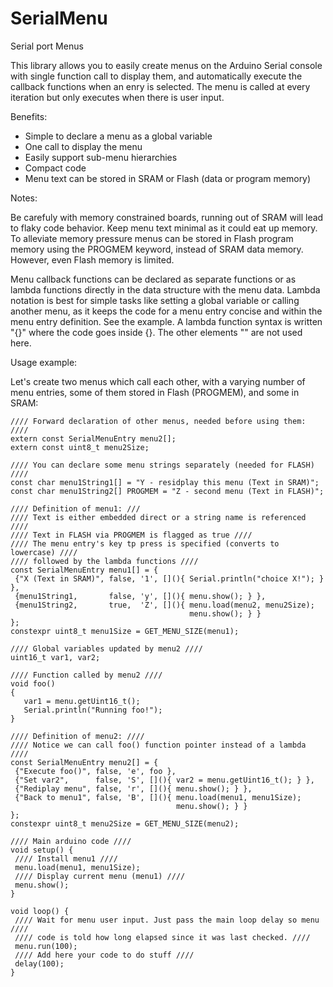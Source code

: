 # SerialMenu
Serial port Menus

This library allows you to easily create menus on the Arduino Serial console
with single function call to display them, and automatically execute the
callback functions when an enry is selected.
The menu is called at every iteration but only executes when there is user
input.

Benefits:

* Simple to declare a menu as a global variable
* One call to display the menu
* Easily support sub-menu hierarchies
* Compact code
* Menu text can be stored in SRAM or Flash (data or program memory)

Notes:

Be carefuly with memory constrained boards, running out of SRAM will lead
to flaky code behavior. Keep menu text minimal as it could eat up memory.
To alleviate memory pressure menus can be stored in Flash program memory
using the PROGMEM keyword, instead of SRAM data memory. However, even Flash
memory is limited.

Menu callback functions can be declared as separate functions or as lambda
functions directly in the data structure with the menu data. Lambda notation
is best for simple tasks like setting a global variable or calling another
menu, as it keeps the code for a menu entry concise and within the menu
entry definition. See the example.
A lambda function syntax is written "[](){}" where the code goes inside {}.
The other elements "[]()" are not used here.

Usage example:

Let's create two menus which call each other, with a varying number of menu
entries, some of them stored in Flash (PROGMEM), and some in SRAM:

    //// Forward declaration of other menus, needed before using them: ////
    extern const SerialMenuEntry menu2[];
    extern const uint8_t menu2Size;
    
    //// You can declare some menu strings separately (needed for FLASH) ////
    const char menu1String1[] = "Y - residplay this menu (Text in SRAM)";
    const char menu1String2[] PROGMEM = "Z - second menu (Text in FLASH)";
    
    //// Definition of menu1: ///
    //// Text is either embedded direct or a string name is referenced ////
    //// Text in FLASH via PROGMEM is flagged as true ////
    //// The menu entry's key tp press is specified (converts to lowercase) ////
    //// followed by the lambda functions ////
    const SerialMenuEntry menu1[] = {
     {"X (Text in SRAM)", false, '1', [](){ Serial.println("choice X!"); } },
     {menu1String1,       false, 'y', [](){ menu.show(); } },
     {menu1String2,       true,  'Z', [](){ menu.load(menu2, menu2Size);
                                            menu.show(); } }
    };
    constexpr uint8_t menu1Size = GET_MENU_SIZE(menu1);
    
    //// Global variables updated by menu2 ////
    uint16_t var1, var2;
    
    //// Function called by menu2 ////
    void foo()
    {
       var1 = menu.getUint16_t();
       Serial.println("Running foo!");
    }
    
    //// Definition of menu2: ////
    //// Notice we can call foo() function pointer instead of a lambda ////
    const SerialMenuEntry menu2[] = {
     {"Execute foo()", false, 'e', foo },
     {"Set var2",      false, 'S', [](){ var2 = menu.getUint16_t(); } },
     {"Rediplay menu", false, 'r', [](){ menu.show(); } },
     {"Back to menu1", false, 'B', [](){ menu.load(menu1, menu1Size);
                                         menu.show(); } }
    };
    constexpr uint8_t menu2Size = GET_MENU_SIZE(menu2);
    
    //// Main arduino code ////
    void setup() {
     //// Install menu1 ////
     menu.load(menu1, menu1Size);
     //// Display current menu (menu1) ////
     menu.show();
    }
    
    void loop() {
     //// Wait for menu user input. Just pass the main loop delay so menu ////
     //// code is told how long elapsed since it was last checked. ////
     menu.run(100);
     //// Add here your code to do stuff ////
     delay(100);
    }
